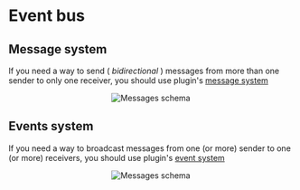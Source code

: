 # Event bus
## Message system
If you need a way to send \( _bidirectional_ \) messages from more than one sender to only one receiver,
you should use plugin's [message system](/0.3-beta/eventbus/messages.md)  
<div align="center">
<img 
    src="_media/messages.png" 
    alt="Messages schema"/>
</div>

## Events system
If you need a way to broadcast messages from one (or more) sender to one (or more) receivers,
you should use plugin's [event system](/0.3-beta/eventbus/events.md)
<div align="center">
<img 
    src="_media/events.png" 
    alt="Messages schema"/>
</div>